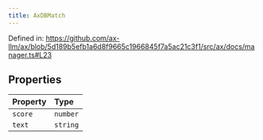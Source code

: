 ```yaml
---
title: AxDBMatch
---
```


Defined in: https://github.com/ax-llm/ax/blob/5d189b5efb1a6d8f9665c1966845f7a5ac21c3f1/src/ax/docs/manager.ts#L23

## Properties

| Property | Type |
| :------ | :------ |
| <a id="score"></a> `score` | `number` |
| <a id="text"></a> `text` | `string` |
